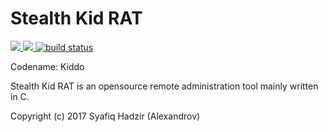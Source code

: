 # Stealth Kid RAT
<p align="left">
    <a href="#backers" alt="Backers on Open Collective">
        <img src="https://opencollective.com/shields/backers/badge.svg" />
    </a>
    <a href="#sponsors" alt="Sponsors on Open Collective">
        <img src="https://opencollective.com/shields/sponsors/badge.svg" />
    </a>
    <a href="https://circleci.com/gh/badges/shields/tree/master">
        <img src="https://img.shields.io/circleci/project/github/badges/shields.svg" alt="build status" />
    </a>
</p>


Codename: Kiddo

Stealth Kid RAT is an opensource remote administration tool mainly written in C.

Copyright (c) 2017 Syafiq Hadzir (Alexandrov)
